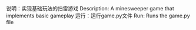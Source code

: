 说明：实现基础玩法的扫雷游戏
Description: A minesweeper game that implements basic gameplay
运行：运行game.py文件
Run: Runs the game.py file
